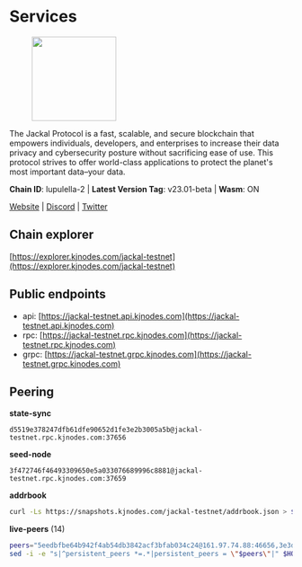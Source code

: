 # Services

<figure><img src="https://raw.githubusercontent.com/kj89/testnet_manuals/main/pingpub/logos/jackal.png" width="150" alt=""><figcaption></figcaption></figure>

The Jackal Protocol is a fast, scalable, and secure blockchain that empowers  individuals, developers, and enterprises to increase their data privacy and  cybersecurity posture without sacrificing ease of use. This protocol strives  to offer world-class applications to protect the planet's most important data–your data.

**Chain ID**: lupulella-2 | **Latest Version Tag**: v23.01-beta | **Wasm**: ON

[Website](https://jackalprotocol.com) | [Discord](https://discord.com/invite/5GKym3p6rj) | [Twitter](https://twitter.com/Jackal_Protocol)


## Chain explorer
[https://explorer.kjnodes.com/jackal-testnet](https://explorer.kjnodes.com/jackal-testnet)

## Public endpoints

* api: [https://jackal-testnet.api.kjnodes.com](https://jackal-testnet.api.kjnodes.com)
* rpc: [https://jackal-testnet.rpc.kjnodes.com](https://jackal-testnet.rpc.kjnodes.com)
* grpc: [https://jackal-testnet.grpc.kjnodes.com](https://jackal-testnet.grpc.kjnodes.com)

## Peering

**state-sync**

```text
d5519e378247dfb61dfe90652d1fe3e2b3005a5b@jackal-testnet.rpc.kjnodes.com:37656
```

**seed-node**

```text
3f472746f46493309650e5a033076689996c8881@jackal-testnet.rpc.kjnodes.com:37659
```

**addrbook**
```bash
curl -Ls https://snapshots.kjnodes.com/jackal-testnet/addrbook.json > $HOME/.canine/config/addrbook.json
```

**live-peers** (14)
```bash
peers="5eedbfbe64b942f4ab54db3842acf3bfab034c24@161.97.74.88:46656,3e3dabb71f85f8f142b31495f9b012424f90c3f4@57.128.80.37:26656,11b91d243d43e761c96cfbf49f2f2bd06cce2df8@65.109.23.114:17556,84af58201840781a0a62449d1dcdb0ad0cf5bdb3@91.223.3.144:26356,b26f63f307ca8e80033cbc618f7577e5be7f0c1a@95.217.118.96:27363,372111fd8c3c11a57cd34db58b2bdd8d2b6e5005@172.104.19.93:26656,5c2a752c9b1952dbed075c56c600c3a79b58c395@195.3.220.57:26906,2633208f609ac5fc77fac203dd23326ba0fc9902@185.208.207.94:26656,d5519e378247dfb61dfe90652d1fe3e2b3005a5b@65.109.68.190:37656,6c7100291f35132ac1b58ff7c6d05b4ce75512b7@65.108.70.119:36156,451622fd913f6119a67f67e65f3ab82c3fbea529@78.107.253.133:32656,c28ae12dc190b2abfc578f8ed2fea90fa5ff3b1d@65.108.134.208:26656,fa10dc1a1dc81ee2741e7f88327cb13d2ab56f54@65.109.23.182:19126,6c6c7f370febd64447770da8aec0b9d359d61565@65.109.70.23:17556"
sed -i -e "s|^persistent_peers *=.*|persistent_peers = \"$peers\"|" $HOME/.canine/config/config.toml
```
